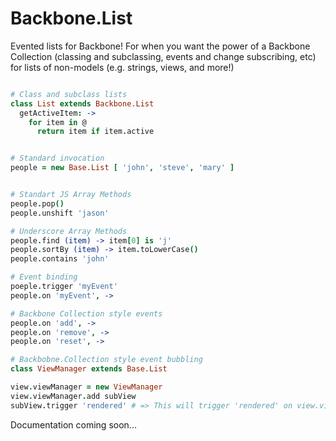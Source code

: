 # Backbone.List

Evented lists for Backbone! For when you want the power of a Backbone Collection
(classing and subclassing, events and change subscribing, etc) for lists
of non-models (e.g. strings, views, and more!)

```coffeescript

# Class and subclass lists
class List extends Backbone.List
  getActiveItem: ->
    for item in @
      return item if item.active


# Standard invocation
people = new Base.List [ 'john', 'steve', 'mary' ]


# Standart JS Array Methods
people.pop()
people.unshift 'jason'

# Underscore Array Methods
people.find (item) -> item[0] is 'j'
people.sortBy (item) -> item.toLowerCase()
people.contains 'john'

# Event binding
poeple.trigger 'myEvent'
people.on 'myEvent', ->

# Backbone Collection style events
people.on 'add', ->
people.on 'remove', ->
people.on 'reset', ->

# Backbobne.Collection style event bubbling
class ViewManager extends Base.List

view.viewManager = new ViewManager
view.viewManager.add subView
subView.trigger 'rendered' # => This will trigger 'rendered' on view.viewManager

```

Documentation coming soon...